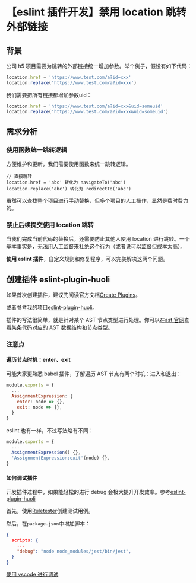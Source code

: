 # 【eslint 插件开发】禁用 location 跳转外部链接

## 背景
公司 h5 项目需要为跳转的外部链接统一增加参数。举个例子，假设有如下代码：
````js
location.href = 'https://www.test.com/a?id=xxx'
location.replace('https://www.test.com/a?id=xxx')
````
我们需要把所有链接都增加参数uid：
````js
location.href = 'https://www.test.com/a?id=xxx&uid=someuid'
location.replace('https://www.test.com/a?id=xxx&uid=someuid')
````

## 需求分析
### 使用函数统一跳转逻辑
方便维护和更新，我们需要使用函数来统一跳转逻辑。
````
// 直接跳转
location.href = 'abc' 转化为 navigateTo('abc')
location.replace('abc') 转化为 redirectTo('abc')
````
虽然可以查找整个项目进行手动替换，但多个项目的人工操作，显然是费时费力的。
### 禁止后续提交使用 location 跳转
当我们完成当前代码的替换后，还需要防止其他人使用 location 进行跳转。一个基本事实是，无法用人工监督来杜绝这个行为（或者说可以监督但成本太高）。

**使用 eslint 插件**，自定义规则和修复程序，可以完美解决这两个问题。

## 创建插件 eslint-plugin-huoli
如果首次创建插件，建议先阅读官方文档[Create Plugins](https://eslint.org/docs/latest/extend/plugins)。

或者参考我的项目[eslint-plugin-huoli](https://github.com/CaptainLiao/eslint-plugin-huoli)。

插件的写法很简单，就是针对某个 AST 节点类型进行处理。你可以在[ast 官网](https://astexplorer.net/)查看某条代码对应的 AST 数据结构和节点类型。

### 注意点
#### 遍历节点时机：enter、exit
可能大家更熟悉 babel 插件，了解遍历 AST 节点有两个时机：进入和退出：
````js
module.exports = {
  ...
  AssignmentExpression: {
    enter: node => {},
    exit: node => {},
  }
}
````
eslint 也有一样，不过写法略有不同：
````js
module.exports = {
  ...
  AssignmentExpression() {},
  'AssignmentExpression:exit'(node) {},
}
````
#### 如何调试插件
开发插件过程中，如果能轻松的进行 debug 会极大提升开发效率。参考[eslint-plugin-huoli](https://github.com/CaptainLiao/eslint-plugin-huoli)

首先，使用[Ruletester](https://eslint.org/docs/latest/integrate/nodejs-api#ruletester)创建测试用例。

然后，在`package.json`中增加脚本：
````json
{
  scripts: {
    ...
    "debug": "node node_modules/jest/bin/jest",
  }
}
````
[使用 vscode 进行调试](https://www.cnblogs.com/fayin/p/15555102.html)

